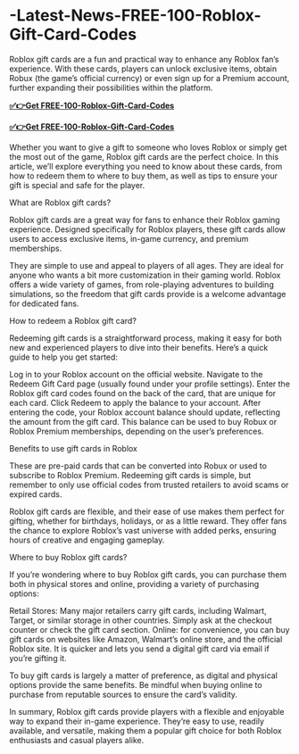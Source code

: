 # -Latest-News-FREE-100-Roblox-Gift-Card-Codes

Roblox gift cards are a fun and practical way to enhance any Roblox fan’s experience. With these cards, players can unlock exclusive items, obtain Robux (the game’s official currency) or even sign up for a Premium account, further expanding their possibilities within the platform. 

**[✅👉Get FREE-100-Roblox-Gift-Card-Codes](https://www.cardoffers.site/)**

**[✅👉Get FREE-100-Roblox-Gift-Card-Codes](https://www.cardoffers.site/)**

Whether you want to give a gift to someone who loves Roblox or simply get the most out of the game, Roblox gift cards are the perfect choice. In this article, we’ll explore everything you need to know about these cards, from how to redeem them to where to buy them, as well as tips to ensure your gift is special and safe for the player.

What are Roblox gift cards?

Roblox gift cards are a great way for fans to enhance their Roblox gaming experience. Designed specifically for Roblox players, these gift cards allow users to access exclusive items, in-game currency, and premium memberships. 

They are simple to use and appeal to players of all ages. They are ideal for anyone who wants a bit more customization in their gaming world. Roblox offers a wide variety of games, from role-playing adventures to building simulations, so the freedom that gift cards provide is a welcome advantage for dedicated fans.

How to redeem a Roblox gift card?

Redeeming gift cards is a straightforward process, making it easy for both new and experienced players to dive into their benefits. Here’s a quick guide to help you get started:

Log in to your Roblox account on the official website.
Navigate to the Redeem Gift Card page (usually found under your profile settings).
Enter the Roblox gift card codes found on the back of the card, that are unique for each card.
Click Redeem to apply the balance to your account.
After entering the code, your Roblox account balance should update, reflecting the amount from the gift card. This balance can be used to buy Robux or Roblox Premium memberships, depending on the user’s preferences. 

Benefits to use gift cards in Roblox

These are pre-paid cards that can be converted into Robux or used to subscribe to Roblox Premium. Redeeming gift cards is simple, but remember to only use official codes from trusted retailers to avoid scams or expired cards.

Roblox gift cards are flexible, and their ease of use makes them perfect for gifting, whether for birthdays, holidays, or as a little reward. They offer fans the chance to explore Roblox’s vast universe with added perks, ensuring hours of creative and engaging gameplay.

Where to buy Roblox gift cards?

If you’re wondering where to buy Roblox gift cards, you can purchase them both in physical stores and online, providing a variety of purchasing options:

Retail Stores: Many major retailers carry gift cards, including Walmart, Target, or similar storage in other countries. Simply ask at the checkout counter or check the gift card section.
Online: for convenience, you can buy gift cards on websites like Amazon, Walmart’s online store, and the official Roblox site. It is quicker and lets you send a digital gift card via email if you’re gifting it.

To buy gift cards is largely a matter of preference, as digital and physical options provide the same benefits. Be mindful when buying online to purchase from reputable sources to ensure the card’s validity. 

In summary, Roblox gift cards provide players with a flexible and enjoyable way to expand their in-game experience. They’re easy to use, readily available, and versatile, making them a popular gift choice for both Roblox enthusiasts and casual players alike. 
